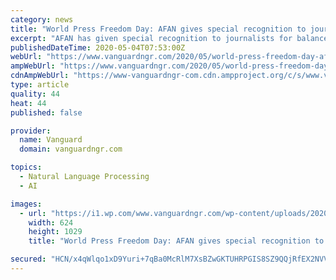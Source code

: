 ```yaml
---
category: news
title: "World Press Freedom Day: AFAN gives special recognition to journalists"
excerpt: "AFAN has given special recognition to journalists for balanced reportage and for being farmers' best ally in the international food system."
publishedDateTime: 2020-05-04T07:53:00Z
webUrl: "https://www.vanguardngr.com/2020/05/world-press-freedom-day-afan-gives-special-recognition-to-journalists/"
ampWebUrl: "https://www.vanguardngr.com/2020/05/world-press-freedom-day-afan-gives-special-recognition-to-journalists/amp/"
cdnAmpWebUrl: "https://www-vanguardngr-com.cdn.ampproject.org/c/s/www.vanguardngr.com/2020/05/world-press-freedom-day-afan-gives-special-recognition-to-journalists/amp/"
type: article
quality: 44
heat: 44
published: false

provider:
  name: Vanguard
  domain: vanguardngr.com

topics:
  - Natural Language Processing
  - AI

images:
  - url: "https://i1.wp.com/www.vanguardngr.com/wp-content/uploads/2020/04/AFAN-2-2.jpg?fit=624%2C1029&ssl=1"
    width: 624
    height: 1029
    title: "World Press Freedom Day: AFAN gives special recognition to journalists"

secured: "HCN/x4qWlqo1xD9Yuri+7qBa0McRlM7XsBZwGKTUHRPGIS8SZ9QQjRfEX2NVVtRVSjhril7hsi2nOZ909XvKBoXmb010lWFLgUUj3XENv5ZkVp3lTVJ5bkSJnbytFxOiDB7dAc71iHFZQPkX1MZg0prqu2V32TULgsZ7rmFODDf4Evwmwt7tajilB1ktOL8D838ap0JGXtHVwCpjOO9DrhKpTHamMsOa8NHGAMI1O3AmS98VT1aMs3XvqMOqRZSWDHIRmf8SUJv4+ZPeNPWKj7ejjbCi4qgbHNOazW65EayeYXjM9M0/HyHFKg89Mhfu;/pveiEXKPY8FqQbU1LqUjQ=="
---
```


